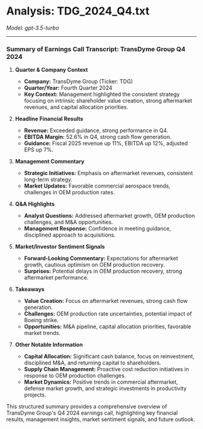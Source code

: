 # Analysis: TDG_2024_Q4.txt

*Model: gpt-3.5-turbo*

---

### Summary of Earnings Call Transcript: TransDyme Group Q4 2024

1. **Quarter & Company Context**
   - **Company:** TransDyme Group (Ticker: TDG)
   - **Quarter/Year:** Fourth Quarter 2024
   - **Key Context:** Management highlighted the consistent strategy focusing on intrinsic shareholder value creation, strong aftermarket revenues, and capital allocation priorities.

2. **Headline Financial Results**
   - **Revenue:** Exceeded guidance, strong performance in Q4.
   - **EBITDA Margin:** 52.6% in Q4, strong cash flow generation.
   - **Guidance:** Fiscal 2025 revenue up 11%, EBITDA up 12%, adjusted EPS up 7%.

3. **Management Commentary**
   - **Strategic Initiatives:** Emphasis on aftermarket revenues, consistent long-term strategy.
   - **Market Updates:** Favorable commercial aerospace trends, challenges in OEM production rates.

4. **Q&A Highlights**
   - **Analyst Questions:** Addressed aftermarket growth, OEM production challenges, and M&A opportunities.
   - **Management Response:** Confidence in meeting guidance, disciplined approach to acquisitions.

5. **Market/Investor Sentiment Signals**
   - **Forward-Looking Commentary:** Expectations for aftermarket growth, cautious optimism on OEM production recovery.
   - **Surprises:** Potential delays in OEM production recovery, strong aftermarket performance.

6. **Takeaways**
   - **Value Creation:** Focus on aftermarket revenues, strong cash flow generation.
   - **Challenges:** OEM production rate uncertainties, potential impact of Boeing strike.
   - **Opportunities:** M&A pipeline, capital allocation priorities, favorable market trends.

7. **Other Notable Information**
   - **Capital Allocation:** Significant cash balance, focus on reinvestment, disciplined M&A, and returning capital to shareholders.
   - **Supply Chain Management:** Proactive cost reduction initiatives in response to OEM production challenges.
   - **Market Dynamics:** Positive trends in commercial aftermarket, defense market growth, and strategic investments in productivity projects.

This structured summary provides a comprehensive overview of TransDyme Group's Q4 2024 earnings call, highlighting key financial results, management insights, market sentiment signals, and future outlook.